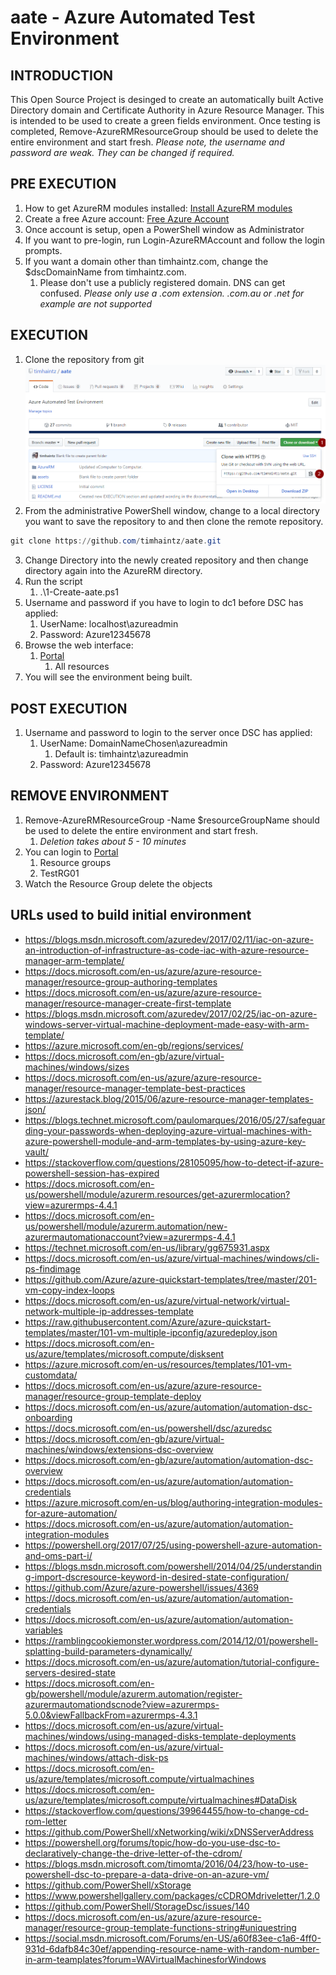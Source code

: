 # aate - Azure Automated Test Environment

## INTRODUCTION

This Open Source Project is desinged to create an automatically built Active Directory domain and
Certificate Authority in Azure Resource Manager.
This is intended to be used to create a green fields environment. Once testing is completed,
Remove-AzureRMResourceGroup should be used to delete the entire environment and start fresh.
*Please note, the username and password are weak. They can be changed if required.*

## PRE EXECUTION

1. How to get AzureRM modules installed: [Install AzureRM modules](https://docs.microsoft.com/en-us/powershell/azure/install-azurerm-ps?view=azurermps-5.0.0)
2. Create a free Azure account: [Free Azure Account](https://azure.microsoft.com/en-au/free/)
3. Once account is setup, open a PowerShell window as Administrator
4. If you want to pre-login, run Login-AzureRMAccount and follow the login prompts.
5. If you want a domain other than timhaintz.com, change the $dscDomainName from timhaintz.com.
    1. Please don't use a publicly registered domain. DNS can get confused.
    *Please only use a .com extension. .com.au or .net for example are not supported*

## EXECUTION

1. Clone the repository from git
![Git Clone](/assets/gitClone.png)
2. From the administrative PowerShell window, change to a local directory
you want to save the repository to and then clone the remote repository.
```powershell
git clone https://github.com/timhaintz/aate.git
```
3. Change Directory into the newly created repository and then change directory
again into the AzureRM directory.
4. Run the script
    1. .\1-Create-aate.ps1
5. Username and password if you have to login to dc1 before DSC has applied:
    1. UserName: localhost\azureadmin
    2. Password: Azure12345678
6. Browse the web interface:
    1. [Portal](https://portal.azure.com)
        1. All resources
7. You will see the environment being built.

## POST EXECUTION

1. Username and password to login to the server once DSC has applied:
    1. UserName: DomainNameChosen\azureadmin
        1. Default is: timhaintz\azureadmin
    2. Password: Azure12345678

## REMOVE ENVIRONMENT

1. Remove-AzureRMResourceGroup -Name $resourceGroupName should be used to delete the entire environment and start fresh.
    1. *Deletion takes about 5 - 10 minutes*
2. You can login to [Portal](https://portal.azure.com)
    1. Resource groups
    2. TestRG01
3. Watch the Resource Group delete the objects

## URLs used to build initial environment

* https://blogs.msdn.microsoft.com/azuredev/2017/02/11/iac-on-azure-an-introduction-of-infrastructure-as-code-iac-with-azure-resource-manager-arm-template/
* https://docs.microsoft.com/en-us/azure/azure-resource-manager/resource-group-authoring-templates
* https://docs.microsoft.com/en-us/azure/azure-resource-manager/resource-manager-create-first-template
* https://blogs.msdn.microsoft.com/azuredev/2017/02/25/iac-on-azure-windows-server-virtual-machine-deployment-made-easy-with-arm-template/
* https://azure.microsoft.com/en-gb/regions/services/
* https://docs.microsoft.com/en-gb/azure/virtual-machines/windows/sizes
* https://docs.microsoft.com/en-us/azure/azure-resource-manager/resource-manager-template-best-practices
* https://azurestack.blog/2015/06/azure-resource-manager-templates-json/
* https://blogs.technet.microsoft.com/paulomarques/2016/05/27/safeguarding-your-passwords-when-deploying-azure-virtual-machines-with-azure-powershell-module-and-arm-templates-by-using-azure-key-vault/
* https://stackoverflow.com/questions/28105095/how-to-detect-if-azure-powershell-session-has-expired
* https://docs.microsoft.com/en-us/powershell/module/azurerm.resources/get-azurermlocation?view=azurermps-4.4.1
* https://docs.microsoft.com/en-us/powershell/module/azurerm.automation/new-azurermautomationaccount?view=azurermps-4.4.1
* https://technet.microsoft.com/en-us/library/gg675931.aspx
* https://docs.microsoft.com/en-us/azure/virtual-machines/windows/cli-ps-findimage
* https://github.com/Azure/azure-quickstart-templates/tree/master/201-vm-copy-index-loops
* https://docs.microsoft.com/en-us/azure/virtual-network/virtual-network-multiple-ip-addresses-template
* https://raw.githubusercontent.com/Azure/azure-quickstart-templates/master/101-vm-multiple-ipconfig/azuredeploy.json
* https://docs.microsoft.com/en-us/azure/templates/microsoft.compute/disksent
* https://azure.microsoft.com/en-us/resources/templates/101-vm-customdata/
* https://docs.microsoft.com/en-us/azure/azure-resource-manager/resource-group-template-deploy
* https://docs.microsoft.com/en-us/azure/automation/automation-dsc-onboarding
* https://docs.microsoft.com/en-us/powershell/dsc/azuredsc
* https://docs.microsoft.com/en-gb/azure/virtual-machines/windows/extensions-dsc-overview
* https://docs.microsoft.com/en-gb/azure/automation/automation-dsc-overview
* https://docs.microsoft.com/en-us/azure/automation/automation-credentials
* https://azure.microsoft.com/en-us/blog/authoring-integration-modules-for-azure-automation/
* https://docs.microsoft.com/en-us/azure/automation/automation-integration-modules
* https://powershell.org/2017/07/25/using-powershell-azure-automation-and-oms-part-i/
* https://blogs.msdn.microsoft.com/powershell/2014/04/25/understanding-import-dscresource-keyword-in-desired-state-configuration/
* https://github.com/Azure/azure-powershell/issues/4369
* https://docs.microsoft.com/en-us/azure/automation/automation-credentials
* https://docs.microsoft.com/en-us/azure/automation/automation-variables
* https://ramblingcookiemonster.wordpress.com/2014/12/01/powershell-splatting-build-parameters-dynamically/
* https://docs.microsoft.com/en-us/azure/automation/tutorial-configure-servers-desired-state
* https://docs.microsoft.com/en-gb/powershell/module/azurerm.automation/register-azurermautomationdscnode?view=azurermps-5.0.0&viewFallbackFrom=azurermps-4.3.1
* https://docs.microsoft.com/en-us/azure/virtual-machines/windows/using-managed-disks-template-deployments
* https://docs.microsoft.com/en-us/azure/virtual-machines/windows/attach-disk-ps
* https://docs.microsoft.com/en-us/azure/templates/microsoft.compute/virtualmachines
* https://docs.microsoft.com/en-us/azure/templates/microsoft.compute/virtualmachines#DataDisk
* https://stackoverflow.com/questions/39964455/how-to-change-cd-rom-letter
* https://github.com/PowerShell/xNetworking/wiki/xDNSServerAddress
* https://powershell.org/forums/topic/how-do-you-use-dsc-to-declaratively-change-the-drive-letter-of-the-cdrom/
* https://blogs.msdn.microsoft.com/timomta/2016/04/23/how-to-use-powershell-dsc-to-prepare-a-data-drive-on-an-azure-vm/
* https://github.com/PowerShell/xStorage
* https://www.powershellgallery.com/packages/cCDROMdriveletter/1.2.0
* https://github.com/PowerShell/StorageDsc/issues/140
* https://docs.microsoft.com/en-us/azure/azure-resource-manager/resource-group-template-functions-string#uniquestring
* https://social.msdn.microsoft.com/Forums/en-US/a60f83ee-c1a6-4ff0-931d-6dafb84c30ef/appending-resource-name-with-random-number-in-arm-teamplates?forum=WAVirtualMachinesforWindows
